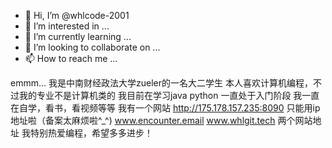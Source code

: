 - 👋 Hi, I’m @whlcode-2001
- 👀 I’m interested in ...
- 🌱 I’m currently learning ...
- 💞️ I’m looking to collaborate on ...
- 📫 How to reach me ...

<!---
whlcode-2001/whlcode-2001 is a ✨ special ✨ repository because its `README.md` (this file) appears on your GitHub profile.
You can click the Preview link to take a look at your changes.
--->

emmm...
我是中南财经政法大学zueler的一名大二学生
本人喜欢计算机编程，不过我的专业不是计算机类的
我目前在学习java python 一直处于入门阶段
我一直在自学，看书，看视频等等
我有一个网站 http://175.178.157.235:8090 只能用ip地址啦（备案太麻烦啦^_^)
www.encounter.email
www.whlgit.tech
两个网站地址
我特别热爱编程，希望多多进步！

